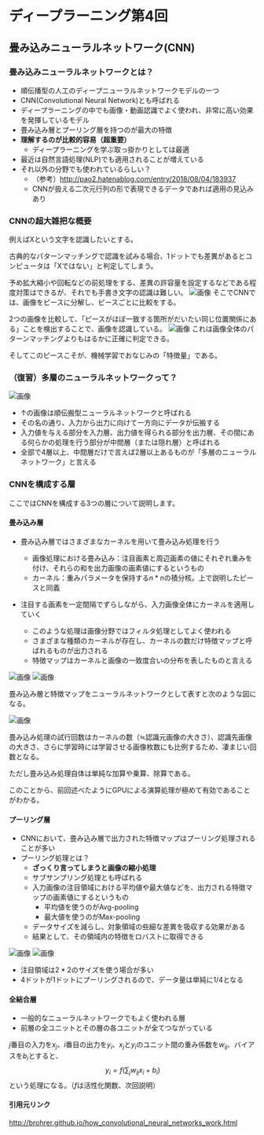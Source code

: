# ディープラーニング第4回

## 畳み込みニューラルネットワーク(CNN)

### 畳み込みニューラルネットワークとは？

- 順伝播型の人工のディープニューラルネットワークモデルの一つ
- CNN(Convolutional Neural Network)とも呼ばれる
- ディープラーニングの中でも画像・動画認識でよく使われ、非常に高い効果を発揮しているモデル
- 畳み込み層とプーリング層を持つのが最大の特徴
- **理解するのが比較的容易（超重要）**
    - ディープラーニングを学ぶ取っ掛かりとしては最適
- 最近は自然言語処理(NLP)でも適用されることが増えている
- それ以外の分野でも使われているらしい？
    - （参考）http://pao2.hatenablog.com/entry/2018/08/04/183937
    - CNNが扱える二次元行列の形で表現できるデータであれば適用の見込みあり

### CNNの超大雑把な概要

例えばXという文字を認識したいとする。

古典的なパターンマッチングで認識を試みる場合、1ドットでも差異があるとコンピュータは「Xではない」と判定してしまう。

予め拡大縮小や回転などの前処理をする、差異の許容量を設定するなどである程度対策はできるが、それでも手書き文字の認識は難しい。
![画像](https://github.com/kostone/dlearning/blob/master/cnn2.png)
そこでCNNでは、画像をピースに分解し、ピースごとに比較をする。

2つの画像を比較して、「ピースがほぼ一致する箇所がだいたい同じ位置関係にある」ことを検出することで、画像を認識している。
![画像](https://github.com/kostone/dlearning/blob/master/cnn3.png)
これは画像全体のパターンマッチングよりもはるかに正確に判定できる。

そしてこのピースこそが、機械学習でおなじみの「特徴量」である。

### （復習）多層のニューラルネットワークって？
![画像](https://github.com/kostone/dlearning/blob/master/多層ニューラルネットワーク.png)
- ↑の画像は順伝搬型ニューラルネットワークと呼ばれる
- その名の通り、入力から出力に向けて一方向にデータが伝搬する
- 入力値を与える部分を入力層、出力値を得られる部分を出力層、その間にある何らかの処理を行う部分が中間層（または隠れ層）と呼ばれる
- 全部で4層以上、中間層だけで言えば2層以上あるものが「多層のニューラルネットワーク」と言える

### CNNを構成する層

ここではCNNを構成する3つの層について説明します。

#### 畳み込み層

- 畳み込み層ではさまざまなカーネルを用いて畳み込み処理を行う
    - 画像処理における畳み込み：注目画素と周辺画素の値にそれぞれ重みを付け、それらの和を出力画像の画素値にするというもの
    - カーネル：重みパラメータを保持する$n*n$の積分核。上で説明したピースと同義

- 注目する画素を一定間隔でずらしながら、入力画像全体にカーネルを適用していく
    - このような処理は画像分野ではフィルタ処理としてよく使われる
    - さまざまな種類のカーネルが存在し、カーネルの数だけ特徴マップと呼ばれるものが出力される
    - 特徴マップはカーネルと画像の一致度合いの分布を表したものと言える

![画像](https://github.com/kostone/dlearning/blob/master/特徴マップ.png)
![画像](https://github.com/kostone/dlearning/blob/master/cnn6.png)

畳み込み層と特徴マップをニューラルネットワークとして表すと次のような図になる。

![画像](https://github.com/kostone/dlearning/blob/master/畳み込み層1.png)

畳み込み処理の試行回数はカーネルの数（≒認識元画像の大きさ）、認識先画像の大きさ、さらに学習時には学習させる画像枚数にも比例するため、凄まじい回数となる。

ただし畳み込み処理自体は単純な加算や乗算、除算である。

このことから、前回述べたようにGPUによる演算処理が極めて有効であることがわかる。

#### プーリング層

- CNNにおいて、畳み込み層で出力された特徴マップはプーリング処理されることが多い
- プーリング処理とは？
    - **ざっくり言ってしまうと画像の縮小処理**
    - サブサンプリング処理とも呼ばれる
    - 入力画像の注目領域における平均値や最大値などを、出力される特徴マップの画素値にするというもの
        - 平均値を使うのがAvg-pooling
        - 最大値を使うのがMax-pooling
    - データサイズを減らし、対象領域の些細な差異を吸収する効果がある
    - 結果として、その領域内の特徴をロバストに取得できる

![画像](https://github.com/kostone/dlearning/blob/master/プーリング層.png)
![画像](https://github.com/kostone/dlearning/blob/master/cnn9.png)

- 注目領域は$2*2$のサイズを使う場合が多い
- 4ドットが1ドットにプーリングされるので、データ量は単純に1/4となる

#### 全結合層

- 一般的なニューラルネットワークでもよく使われる層
- 前層の全ユニットとその層の各ユニットが全てつながっている

$j$番目の入力を$x_j$、$i$番目の出力を$y_i$、$x_j$と$y_i$のユニット間の重み係数を$w_{ij}$、バイアスを$b_i$とすると、
$$y_i=f(\sum_jw_{ij}x_i+b_i)$$
という処理になる。（$f$は活性化関数、次回説明）

#### 引用元リンク
http://brohrer.github.io/how_convolutional_neural_networks_work.html
